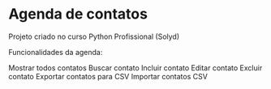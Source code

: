 # Agenda de contatos
Projeto criado no curso Python Profissional (Solyd)

Funcionalidades da agenda:

Mostrar todos contatos
Buscar contato
Incluir contato
Editar contato
Excluir contato
Exportar contatos para CSV
Importar contatos CSV
